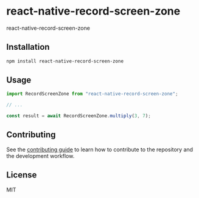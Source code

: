 # react-native-record-screen-zone

react-native-record-screen-zone

## Installation

```sh
npm install react-native-record-screen-zone
```

## Usage

```js
import RecordScreenZone from "react-native-record-screen-zone";

// ...

const result = await RecordScreenZone.multiply(3, 7);
```

## Contributing

See the [contributing guide](CONTRIBUTING.md) to learn how to contribute to the repository and the development workflow.

## License

MIT
